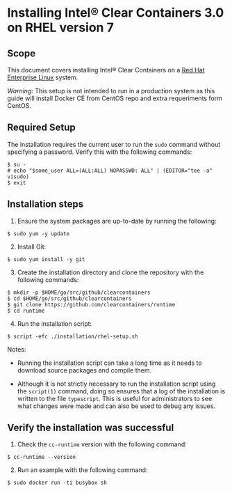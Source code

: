 # Installing Intel® Clear Containers 3.0 on RHEL version 7

## Scope

This document covers installing Intel® Clear Containers on a
[Red Hat Enterprise Linux](https://www.redhat.com/) system.

*Warning:* This setup is not intended to run in a production system as this
guide will install Docker CE from CentOS repo and extra requeriments form CentOS.

## Required Setup

The installation requires the current user to run the `sudo` command
without specifying a password. Verify this with the following commands:

```
$ su -
# echo "$some_user ALL=(ALL:ALL) NOPASSWD: ALL" | (EDITOR="tee -a" visudo)
$ exit

```

## Installation steps

1. Ensure the system packages are up-to-date by running the following:

```
$ sudo yum -y update

```
2. Install Git:

```
$ sudo yum install -y git

```
3. Create the installation directory and clone the repository with the following commands:

```
$ mkdir -p $HOME/go/src/github/clearcontainers
$ cd $HOME/go/src/github/clearcontainers
$ git clone https://github.com/clearcontainers/runtime
$ cd runtime

```
4. Run the installation script:

```
$ script -efc ./installation/rhel-setup.sh

```

Notes:

- Running the installation script can take a long time as it needs to
  download source packages and compile them.

- Although it is not strictly necessary to run the installation
  script using the `script(1)` command, doing so ensures that a log of the
  installation is written to the file `typescript`. This is useful for
  administrators to see what changes were made and can also be used to
  debug any issues.

## Verify the installation was successful

1. Check the `cc-runtime` version with the following command:

```
$ cc-runtime --version

```

2. Run an example with the following command:

```
$ sudo docker run -ti busybox sh

```
